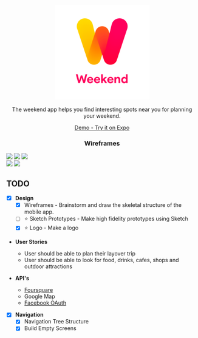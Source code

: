 <p align="center">
  <a href="https://github.com/mobile-space/layovr">
    <img alt="layovr" src="assets/new-logo.png" width="250">
  </a>
  
</p>

<p align="center">
  The weekend app helps you find interesting spots near you for planning your weekend.
</p>

<p align="center">
    <a href = "https://exp.host/@bhaveshc789/layovr">Demo - Try it on Expo</a>
</p>

<h3 align="center">
  Wireframes
</h3>

<div style={{display: flex; flex-direction: row}}>
  <img src="assets/wireframes/login.png" width="270" />
  <img src="assets/wireframes/welcome.png" width="270" />
  <img src="assets/wireframes/filter.png" width="270" />
</div>
<div style={{display: flex; flex-direction: row}}>
  <img src="assets/wireframes/swipe.png" width="270" />
  <img src="assets/wireframes/travel.png" width="270" />
</div>

## TODO

- [x] <b>Design</b>
  - [x] Wireframes - Brainstorm and draw the skeletal structure of the mobile app.
  - [ ] :star: Sketch Prototypes - Make high fidelity prototypes using Sketch
  - [x] :star: Logo - Make a logo

- <b>User Stories</b>
  - User should be able to plan their layover trip 
  - User should be able to look for food, drinks, cafes, shops and outdoor attractions  

- <b>API's</b>
  - [Foursquare](https://developer.foursquare.com/) 
  - Google Map 
  - [Facebook OAuth](https://developers.facebook.com/docs/facebook-login/web) 

- [x] <b>Navigation </b>
  - [x] Navigation Tree Structure  
  - [x] Build Empty Screens  
